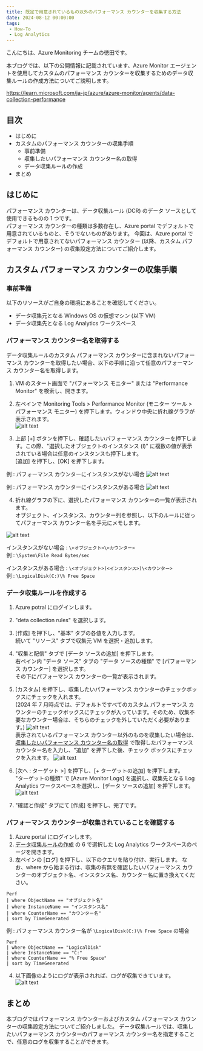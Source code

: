 ```yaml
---
title: 既定で用意されているもの以外のパフォーマンス カウンターを収集する方法
date: 2024-08-12 00:00:00
tags:
 - How-To
 - Log Analytics
---
```


こんにちは、Azure Monitoring チームの徳田です。

本ブログでは、以下の公開情報に記載されています、Azure Monitor エージェントを使用してカスタムのパフォーマンス カウンターを収集するためのデータ収集ルールの作成方法についてご説明します。

https://learn.microsoft.com/ja-jp/azure/azure-monitor/agents/data-collection-performance
<!-- more -->

## 目次
- はじめに
- カスタムのパフォーマンス カウンターの収集手順
  - 事前準備
  - 収集したいパフォーマンス カウンター名の取得
  - データ収集ルールの作成
- まとめ

## はじめに
パフォーマンス カウンターは、データ収集ルール (DCR) のデータ ソースとして使用できるものの 1 つです。  
パフォーマンス カウンターの種類は多数存在し、Azure portal でデフォルトで用意されているものと、そうでないものがあります。
今回は、Azure portal でデフォルトで用意されてないパフォーマンス カウンター (以降、カスタム パフォーマンス カウンター) の収集設定方法についてご紹介します。


## カスタム パフォーマンス カウンターの収集手順
### 事前準備
以下のリソースがご自身の環境にあることを確認してください。
* データ収集元となる Windows OS の仮想マシン (以下 VM)
* データ収集先となる Log Analytics ワークスペース

### パフォーマンス カウンター名を取得する
データ収集ルールのカスタム パフォーマンス カウンターに含まれないパフォーマンス カウンターを取得したい場合、以下の手順に沿って任意のパフォーマンス カウンター名を取得します。  

1. VM のスタート画面で "パフォーマンス モニター" または "Performance Monitor" を検索し、開きます。

2. 左ペインで Monitoring Tools > Performance Monitor (モニター ツール > パフォーマンス モニター) を押下します。ウィンドウ中央に折れ線グラフが表示されます。  
![alt text](./HowToCollectCustomPerfCounter/performancemonitor-screen1.png)

3. 上部 [+] ボタンを押下し、確認したいパフォーマンス カウンターを押下します。この際、"選択したオブジェクトのインスタンス (I)" に複数の値が表示されている場合は任意のインスタンスも押下します。  
[追加] を押下し、[OK] を押下します。  

例 : パフォーマンス カウンターにインスタンスがない場合
![alt text](./HowToCollectCustomPerfCounter/performancemonitor-screen2.png)  

例 : パフォーマンス カウンターにインスタンスがある場合
![alt text](./HowToCollectCustomPerfCounter/performancemonitor-screen3.png)


4. 折れ線グラフの下に、選択したパフォーマンス カウンターの一覧が表示されます。  
オブジェクト、インスタンス、カウンター列を参照し、以下のルールに従ってパフォーマンス カウンター名を手元にメモします。  

![alt text](./HowToCollectCustomPerfCounter/performancemonitor-screen4.png)

インスタンスがない場合 : `\<オブジェクト>\<カウンター>`  
    例 : `\System\File Read Bytes/sec`  
    
インスタンスがある場合 : `\<オブジェクト>(<インスタンス>)\<カウンター>`  
    例 : `\LogicalDisk(C:)\% Free Space`

### データ収集ルールを作成する
1. Azure potral にログインします。
2. "deta collection rules" を選択します。
3. [作成] を押下し、"基本" タブの各値を入力します。  
    続いて "リソース" タブで収集元 VM を選択・追加します。
4. "収集と配信" タブで [データ ソースの追加] を押下します。  
    右ペイン内 "データ ソース" タブの "データ ソースの種類" で [パフォーマンス カウンター] を選択します。  
    その下にパフォーマンス カウンターの一覧が表示されます。
5. [カスタム] を押下し、収集したいパフォーマンス カウンターのチェックボックスにチェックを入れます。   
    (2024 年 7 月時点では、デフォルトですべてのカスタム パフォーマンス カウンターのチェックボックスにチェックが入っています。そのため、収集不要なカウンター場合は、そちらのチェックを外していただく必要があります。) 
    ![alt text](./HowToCollectCustomPerfCounter/dcr-addcustomperf.png)  
    表示されているパフォーマンス カウンター以外のものを収集したい場合は、[収集したいパフォーマンス カウンター名の取得](#収集したいパフォーマンス-カウンター名の取得) で取得したパフォーマンス カウンター名を入力し、"追加" を押下した後、チェック ボックスにチェックを入れます。
    ![alt text](./HowToCollectCustomPerfCounter/dcr-addcustomperf2.png)

6. [次へ : ターゲット >] を押下し、[+ ターゲットの追加] を押下します。  
    "ターゲットの種類" で [Azure Monitor Logs] を選択し、収集先となる Log Analytics ワークスペースを選択し、[データ ソースの追加] を押下します。  
    ![alt text](./HowToCollectCustomPerfCounter/dcr-addtargets.png)

7. "確認と作成" タブにて [作成] を押下し、完了です。

### パフォーマンス カウンターが収集されていることを確認する
1. Azure portal にログインします。
2. [データ収集ルールの作成](#データ収集ルールの作成) の 6 で選択した Log Analytics ワークスペースのページを開きます。
3. 左ペインの [ログ] を押下し、以下のクエリを貼り付け、実行します。
    なお、where から始まる行は、収集の有無を確認したいパフォーマンス カウンターのオブジェクト名、インスタンス名、カウンター名に置き換えてください。
```
Perf
| where ObjectName == "オブジェクト名"
| where InstanceName == "インスタンス名"
| where CounterName == "カウンター名"
| sort by TimeGenerated
```
例 : パフォーマンス カウンター名が `\LogicalDisk(C:)\% Free Space` の場合
```
Perf
| where ObjectName == "LogicalDisk"
| where InstanceName == "C:"
| where CounterName == "% Free Space"
| sort by TimeGenerated
```
4. 以下画像のようにログが表示されれば、ログが収集できています。
![alt text](./HowToCollectCustomPerfCounter/law-checklog.png)

## まとめ
本ブログではパフォーマンス カウンターおよびカスタム パフォーマンス カウンターの収集設定方法についてご紹介しました。
データ収集ルールでは、収集したいパフォーマンス カウンターのパフォーマンス カウンター名を指定することで、任意のログを収集することができます。